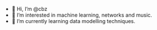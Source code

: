 - 👋 Hi, I’m @cbz
- 👀 I’m interested in machine learning, networks and music.
- 🌱 I’m currently learning data modelling techniques.

<!---
cbz/cbz is a ✨ special ✨ repository because its `README.md` (this file) appears on your GitHub profile.
You can click the Preview link to take a look at your changes.
--->
